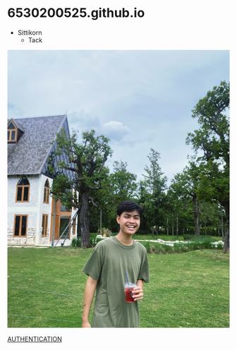 # 6530200525.github.io

- Sittikorn
  - Tack
 
![Portfoilo](41828649-2E02-4A1E-9CB0-8A390D9125AF.jpeg)

[AUTHENTICATION](authenticion)
